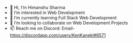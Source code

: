 - 👋 Hi, I’m Himanshu Sharma
- 👀 I’m interested in Web Development
- 🌱 I’m currently learning Full Stack Web Development
- 💞️ I’m looking to collaborate on Web Development Projects
- 📫 Reach me on Discord: Email- https://discordapp.com/users/KenKaneki#6571

<!---
sharmah607/sharmah607 is a ✨ special ✨ repository because its `README.md` (this file) appears on your GitHub profile.
You can click the Preview link to take a look at your changes.
--->
